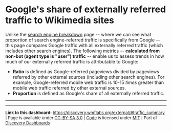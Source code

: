Google's share of externally referred traffic to Wikimedia sites
=======

Unlike the [search engine breakdown](https://discovery.wmflabs.org/external/#traffic_by_engine) page -- where we can see what proportion of search engine-referred traffic is specifically from Google -- this page compares Google traffic with all externally referred traffic (which includes other search engines). The following metrics -- **calculated from non-bot (agent type is "user") traffic** -- enable us to assess trends in how much of our externally referred traffic is attributable to Google:

- **Ratio** is defined as Google-referred pageviews divided by pageviews referred by other external sources (including other search engines). For example, Google-referred mobile web traffic is 10-15 *times* greater than mobile web traffic referred by other external sources.
- **Proportion** is defined as Google's share of all externally referred traffic.

--------
<hr style="border-color: gray;">
<p style="font-size: small;">
  <strong>Link to this dashboard:</strong> <a href="https://discovery.wmflabs.org/external/#traffic_summary">https://discovery.wmflabs.org/external/#traffic_summary</a>
  | Page is available under <a href="https://creativecommons.org/licenses/by-sa/3.0/" title="Creative Commons Attribution-ShareAlike License">CC-BY-SA 3.0</a>
  | <a href="https://gerrit.wikimedia.org/g/wikimedia/discovery/wonderbolt" title="External Traffic Dashboard source code repository">Code</a> is licensed under <a href="https://gerrit.wikimedia.org/r/plugins/gitiles/wikimedia/discovery/wonderbolt/+/refs/heads/master/LICENSE.md" title="MIT License">MIT</a>
  | Part of <a href="https://discovery.wmflabs.org/">Discovery Dashboards</a>
</p>
